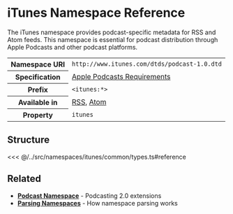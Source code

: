 # iTunes Namespace Reference

The iTunes namespace provides podcast-specific metadata for RSS and Atom feeds. This namespace is essential for podcast distribution through Apple Podcasts and other podcast platforms.

<table>
  <tbody>
    <tr>
      <th>Namespace URI</th>
      <td><code>http://www.itunes.com/dtds/podcast-1.0.dtd</code></td>
    </tr>
    <tr>
      <th>Specification</th>
      <td><a href="https://podcasters.apple.com/support/823-podcast-requirements" target="_blank">Apple Podcasts Requirements</a></td>
    </tr>
    <tr>
      <th>Prefix</th>
      <td><code>&lt;itunes:*&gt;</code></td>
    </tr>
    <tr>
      <th>Available in</th>
      <td>
        <a href="/reference/feeds/rss">RSS</a>,
        <a href="/reference/feeds/atom">Atom</a>
      </td>
    </tr>
    <tr>
      <th>Property</th>
      <td><code>itunes</code></td>
    </tr>
  </tbody>
</table>

## Structure

<<< @/../src/namespaces/itunes/common/types.ts#reference

## Related

- **[Podcast Namespace](/reference/namespaces/podcast)** - Podcasting 2.0 extensions
- **[Parsing Namespaces](/parsing/namespaces)** - How namespace parsing works
